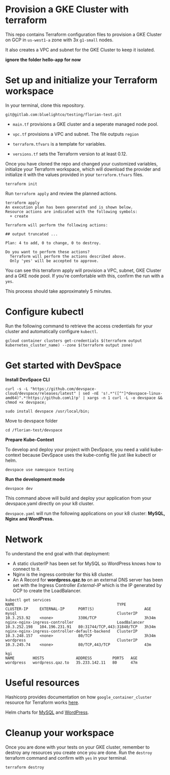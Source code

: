 # Provision a GKE Cluster with terraform

This repo contains Terraform configuration files to provision a GKE Cluster on GCP in `us-west1-a` zone with 3x `g1-small` nodes.

It also creates a VPC and subnet for the GKE Cluster to keep it isolated.

**ignore the folder hello-app for now**

# Set up and initialize your Terraform workspace

In your terminal, clone this repository.
```shell
git@gitlab.com:bluelightco/testing/florian-test.git
```

- `main.tf` provisions a GKE cluster and a seperate managed node pool.

- `vpc.tf` provisions a VPC and subnet. The file outputs `region`

- `terraform.tfvars` is a template for variables.

- `versions.tf` sets the Terraform version to at least 0.12.

Once you have cloned the repo and changed your customized variables, initialize your Terraform workspace, which will download the provider and initialize it with the values provided in your `terraform.tfvars` files.


```shell
terraform init
```
Run `terraform apply`  and review the planned actions.

```shell
terraform apply
An execution plan has been generated and is shown below.
Resource actions are indicated with the following symbols:
  + create

Terraform will perform the following actions:

## output truncated ...

Plan: 4 to add, 0 to change, 0 to destroy.

Do you want to perform these actions?
  Terraform will perform the actions described above.
  Only 'yes' will be accepted to approve.
```
You can see this terraform apply will provision a VPC, subnet, GKE Cluster and a GKE node pool. If you're comfortable with this, confirm the run with a `yes`.

This process should take approximately 5 minutes.

# Configure kubectl

Run the following command to retrieve the access credentials for your cluster and automatically configure `kubectl`.

```shell
gcloud container clusters get-credentials $(terraform output kubernetes_cluster_name) --zone $(terraform output zone)
```

# Get started with DevSpace
**Install DevSpace CLI**
```shell
curl -s -L "https://github.com/devspace-cloud/devspace/releases/latest" | sed -nE 's!.*"([^"]*devspace-linux-amd64)".*!https://github.com\1!p' | xargs -n 1 curl -L -o devspace && chmod +x devspace;

sudo install devspace /usr/local/bin;
```

Move to devspace folder

```shell
cd /florian-test/devspace
```
**Prepare Kube-Context**

To develop and deploy your project with DevSpace, you need a valid kube-context because DevSpace uses the kube-config file just like kubectl or helm.
```shell
devspace use namespace testing
```

**Run the development mode**
```shell
devspace dev
```

This command above will build and deploy your application from your devspace.yaml directly on your k8 cluster.

`devspace.yaml` will run the following applications on your k8 cluster: **MySQL, Nginx and WordPress.**

# Network

To understand the end goal with that deployment:
* A static clusterIP has been set for MySQL so WordPress knows how to connect to it.
* Nginx is the ingress controler for this k8 cluster.
* An A Record for **wordpress.qaz.to** on an external DNS server has been set with the Ingress Controller *External-IP* which is the IP generated by GCP to create the LoadBalancer.

```shell
kubectl get services
NAME                                             TYPE           CLUSTER-IP     EXTERNAL-IP      PORT(S)                      AGE
mysql                                            ClusterIP      10.3.253.92    <none>           3306/TCP                     3h34m
nginx-nginx-ingress-controller                   LoadBalancer   10.3.252.198   104.196.231.91   80:31744/TCP,443:31840/TCP   3h34m
nginx-nginx-ingress-controller-default-backend   ClusterIP      10.3.248.157   <none>           80/TCP                       3h34m
wordpress                                        ClusterIP      10.3.245.74    <none>           80/TCP,443/TCP               43m
```
```shell
kgi
NAME        HOSTS              ADDRESS         PORTS   AGE
wordpress   wordpress.qaz.to   35.233.142.11   80      47m
```

# Useful resources

Hashicorp provides documentation on how `google_container_cluster` resource for Terraform works [here](https://registry.terraform.io/providers/hashicorp/google/latest/docs/resources/container_cluster).

Helm charts for [MySQL](https://artifacthub.io/packages/helm/bitnami/mysql) and [WordPress](https://artifacthub.io/packages/helm/bitnami/wordpress).

# Cleanup your workspace
Once you are done with your tests on your GKE cluster, remember to destroy any resources you create once you are done.
Run the `destroy` terraform command and confirm with `yes` in your terminal.
```shell
terraform destroy
```

